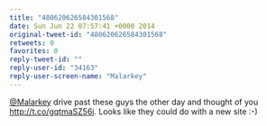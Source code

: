 ```yaml
---
title: "480620626584301568"
date: Sun Jun 22 07:57:41 +0000 2014
original-tweet-id: "480620626584301568"
retweets: 0
favorites: 0
reply-tweet-id: ""
reply-user-id: "34163"
reply-user-screen-name: "Malarkey"
---
```

<a href="https://twitter.com/Malarkey">@Malarkey</a> drive past these guys the other day and thought of you http://t.co/gqtmaSZ56i. Looks like they could do with a new site :-)
